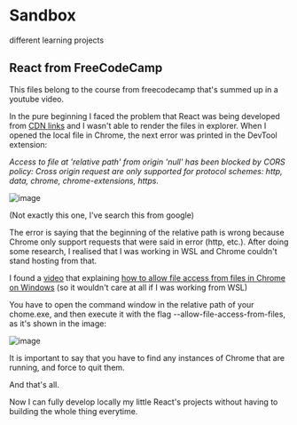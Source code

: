 # Sandbox
different learning projects

## React from FreeCodeCamp
This files belong to the course from freecodecamp that's summed up in a youtube video.

In the pure beginning I faced the problem that React was being developed from [CDN links](https://reactjs.org/docs/cdn-links.html) and I wasn't able to render the files in explorer.
When I opened the local file in Chrome, the next error was printed in the DevTool extension:

*Access to file at 'relative path' from origin 'null' has been blocked by CORS policy: Cross origin request are only supported for protocol schemes: http, data, chrome, chrome-extensions, https.*

![image](https://user-images.githubusercontent.com/123627632/222245703-4fc81c58-d73d-4890-86db-a63b732e3095.png)

(Not exactly this one, I've search this from google)

The error is saying that the beginning of the relative path is wrong because Chrome only support requests that were said in error (http, etc.).
After doing some research, I realised that I was working in WSL and Chrome couldn't stand hosting from that.

I found a [video](https://www.youtube.com/watch?v=qGvEnjyAjPo&ab_channel=ChauTran) that explaining [how to allow file access from files in Chrome on Windows](https://chrome-allow-file-access-from-file.com/allow-file-access-from-files-on-windows/) (so it wouldn't care at all if I was working from WSL)

You have to open the command window in the relative path of your chome.exe, and then execute it with the flag  --allow-file-access-from-files, as it's shown in the image:

![image](https://user-images.githubusercontent.com/123627632/222249435-71fe711f-d880-41a1-a8dd-de1b24315112.png)

It is important to say that you have to find any instances of Chrome that are running, and force to quit them.

And that's all.

Now I can fully develop locally my little React's projects without having to building the whole thing everytime.
